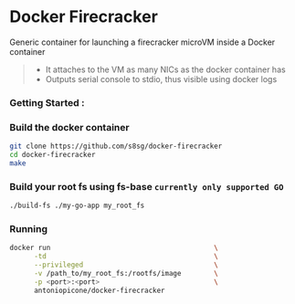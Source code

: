 # Docker Firecracker

Generic container for launching a firecracker microVM inside a Docker container

> * It attaches to the VM as many NICs as the docker container has 
> * Outputs serial console to stdio, thus visible using docker logs   

### Getting Started :

### Build the docker container 
```sh 
git clone https://github.com/s8sg/docker-firecracker
cd docker-firecracker
make
```

### Build your root fs using fs-base `currently only supported GO`
```sh
./build-fs ./my-go-app my_root_fs
```

### Running
```sh
docker run                                        \
      -td                                         \
      --privileged                                \
      -v /path_to/my_root_fs:/rootfs/image        \
      -p <port>:<port>                            \
      antoniopicone/docker-firecracker
```

